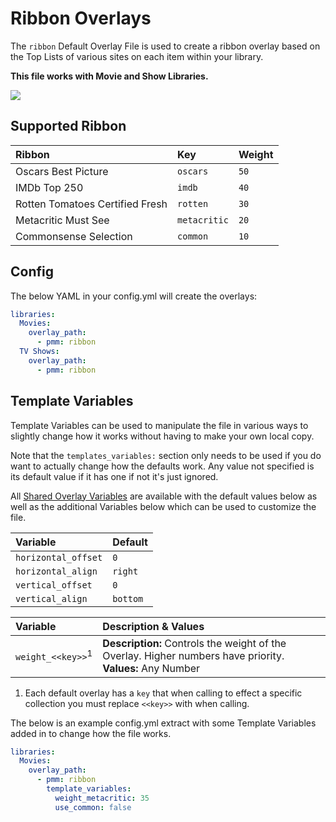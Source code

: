 # Ribbon Overlays

The `ribbon` Default Overlay File is used to create a ribbon overlay based on the Top Lists of various sites on each item within your library.

**This file works with Movie and Show Libraries.**

![](images/ribbon.png)

## Supported Ribbon

| Ribbon                          | Key          | Weight |
|:--------------------------------|:-------------|:-------|
| Oscars Best Picture             | `oscars`     | `50`   |
| IMDb Top 250                    | `imdb`       | `40`   |
| Rotten Tomatoes Certified Fresh | `rotten`     | `30`   |
| Metacritic Must See             | `metacritic` | `20`   |
| Commonsense Selection           | `common`     | `10`   |

## Config

The below YAML in your config.yml will create the overlays:

```yaml
libraries:
  Movies:
    overlay_path:
      - pmm: ribbon
  TV Shows:
    overlay_path:
      - pmm: ribbon
```

## Template Variables

Template Variables can be used to manipulate the file in various ways to slightly change how it works without having to make your own local copy.

Note that the `templates_variables:` section only needs to be used if you do want to actually change how the defaults work. Any value not specified is its default value if it has one if not it's just ignored.

All [Shared Overlay Variables](../overlay_variables) are available with the default values below as well as the additional Variables below which can be used to customize the file.

| Variable            | Default  |
|:--------------------|:---------|
| `horizontal_offset` | `0`      |
| `horizontal_align`  | `right`  |
| `vertical_offset`   | `0`      |
| `vertical_align`    | `bottom` |

| Variable                       | Description & Values                                                                                         |
|:-------------------------------|:-------------------------------------------------------------------------------------------------------------|
| `weight_<<key>>`<sup>1</sup>   | **Description:** Controls the weight of the Overlay. Higher numbers have priority.<br>**Values:** Any Number |

1. Each default overlay has a `key` that when calling to effect a specific collection you must replace `<<key>>` with when calling.

The below is an example config.yml extract with some Template Variables added in to change how the file works.

```yaml
libraries:
  Movies:
    overlay_path:
      - pmm: ribbon
        template_variables:
          weight_metacritic: 35
          use_common: false
```
